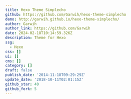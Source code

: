 ```yaml
---
title: Hexo Theme Simplecho
github: https://github.com/Garwih/hexo-theme-simplecho
demo: http://garwih.github.io/hexo-theme-simplecho/
author: Garwih
author_link: https://github.com/Garwih
date: 2024-02-18T10:14:59.326Z
description: Theme for Hexo
ssg:
  - Hexo
css: []
ui: []
cms: []
category: []
draft: false
publish_date: '2014-11-18T09:29:29Z'
update_date: '2018-10-11T02:01:15Z'
github_star: 40
github_fork: 5
---
```

